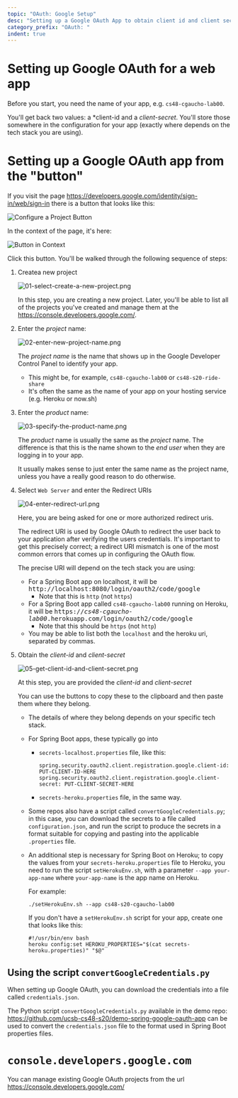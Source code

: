 ```yaml
---
topic: "OAuth: Google Setup"
desc: "Setting up a Google OAuth App to obtain client id and client secret"
category_prefix: "OAuth: "
indent: true
---
```


# Setting up Google OAuth for a web app

Before you start, you need the name of your app, e.g. `cs48-cgaucho-lab00`.

You'll get back two values: a *client-id and a *client-secret*.  You'll store those somewhere in the configuration for your app (exactly where depends on the tech stack you are using).

# Setting up a Google OAuth app from the "button"

If you visit the page <https://developers.google.com/identity/sign-in/web/sign-in> there is a button that looks like this:

![Configure a Project Button](00-configure-a-project-button-50pct.png)

In the context of the page, it's here: 

![Button in Context](00-button-in-context-25pct.png)

Click this button. You'll be walked through the following sequence of steps:

1. Createa new project

   ![01-select-create-a-new-project.png](01-select-create-a-new-project-50pct.png)

   In this step, you are creating a new project.  Later, you'll be able to
   list all of the projects you've created and manage them at the
   <https://console.developers.google.com/>.
   

2. Enter the *project* name:

   ![02-enter-new-project-name.png](02-enter-new-project-name-50pct.png)

   The *project name* is the name that shows up in the Google Developer
   Control Panel to identify your app.

   - This might be, for example, `cs48-cgaucho-lab00` or `cs48-s20-ride-share`
   - It's often the same as the name of your app on your hosting service (e.g. Heroku or now.sh)

3. Enter the *product* name:

   ![03-specify-the-product-name.png](03-specify-the-product-name-50pct.png)

   The *product* name is usually the same as the *project* name.  The difference is that this is the name shown to the *end user* when they are logging in to your app.   

   It usually makes sense to just enter the same name as the project name, unless you have a really good reason to do otherwise.

4. Select `Web Server` and enter the Redirect URIs

   ![04-enter-redirect-url.png](04-enter-redirect-url-50pct.png)

   Here, you are being asked for one or more authorized redirect uris.

   The redirect URI is used by Google OAuth to redirect the user back to
   your application after verifying the users credentials.   It's important
   to get this precisely correct; a redirect URI mismatch is one of the
   most common errors that comes up in configuring the OAuth flow.

   The precise URI will depend on the tech stack you
   are using:

   * For a Spring Boot app on localhost, it will be <tt>http://localhost:8080/login/oauth2/code/google</tt>  
     - Note that this is `http` (not `https`)
   * For a Spring Boot app called `cs48-cgaucho-lab00` running on Heroku, it will be <tt>https://<i>cs48-cgaucho-lab00</i>.herokuapp.com/login/oauth2/code/google</tt>
     - Note that this should be `https` (not `http`)
   * You may be able to list both the `localhost` and the heroku uri,
     separated by commas.

5. Obtain the *client-id* and *client-secret*

   ![05-get-client-id-and-client-secret.png](05-get-client-id-and-client-secret-50pct.png)

   At this step, you are provided the *client-id* and *client-secret*

   You can use the buttons to copy these to the clipboard and then paste them where they belong.
   * The details of where they belong depends on your specific tech stack.
   * For Spring Boot apps, these typically go into 
     - `secrets-localhost.properties` file, like this:
        ```
        spring.security.oauth2.client.registration.google.client-id: PUT-CLIENT-ID-HERE
        spring.security.oauth2.client.registration.google.client-secret: PUT-CLIENT-SECRET-HERE
        ```
     - `secrets-heroku.properties` file, in the same way.
   * Some repos also have a script called
     `convertGoogleCredentials.py`; in this case, you can download the
     secrets to a file called `configuration.json`, and run the script
     to produce the secrets in a format suitable for copying and
     pasting into the applicable `.properties` file.

   * An additional step is necessary for Spring Boot on Heroku; to copy the values from your 
     `secrets-heroku.properties` file to Heroku, you need to run the script `setHerokuEnv.sh`, with
      a parameter `--app your-app-name` where `your-app-name` is the app name on Heroku.
   
      For example:
   
      ```
      ./setHerokuEnv.sh --app cs48-s20-cgaucho-lab00
      ```

      If you don't have a `setHerokuEnv.sh` script for your app, create one that looks like this:

      ```
      #!/usr/bin/env bash
      heroku config:set HEROKU_PROPERTIES="$(cat secrets-heroku.properties)" "$@"
      ```
   
## Using the script `convertGoogleCredentials.py`  

When setting up Google OAuth, you can download the credentials into a
file called `credentials.json`.

The Python script `convertGoogleCredentials.py` available in the demo
repo: <https://github.com/ucsb-cs48-s20/demo-spring-google-oauth-app>
can be used to convert the `credentials.json` file to the format used
in Spring Boot properties files.


# `console.developers.google.com`

You can manage existing Google OAuth projects from the url <https://console.developers.google.com/> 
